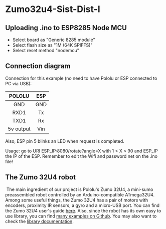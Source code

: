 # Zumo32u4-Sist-Dist-I

## Uploading .ino to ESP8285 Node MCU

- Select board as "Generic 8285 module"
- Select flash size as "1M (64K SPIFFS)"
- Select reset method "nodemcu"

## Connection diagram

Connection for this example (no need to have Pololu or ESP connected to PC via USB):

|  POLOLU   | ESP  |
| :-------: | :--: |
|    GND    | GND  |
|   RXD1    |  Tx  |
|   TXD1    |  Rx  |
| 5v output | Vin  |

Also, ESP pin 5 blinks an LED when request is completed.

Usage: go to URI ESP_IP:8080/rotate?angle=X     with 1 < X < 90 and ESP_IP the IP of the ESP. Remember to edit the Wifi and password net on the .ino file!



## The Zumo 32U4 robot

​	The main ingredient of our project is Pololu's Zumo 32U4, a mini-sumo preassembled robot controlled by an Arduino-compatible ATmega32U4. Among some useful things, the Zumo 32U4 has a pair of motors with encoders, proximity IR sensors, a gyro and a micro-USB port. You can find the Zumo 32U4 user's guide [here](https://www.pololu.com/docs/0J63/all). Also, since the robot has its own easy to use library, you can find [many examples on Github](https://github.com/pololu/zumo-32u4-arduino-library/tree/master/examples). You may also want to check  the [library documentation](http://pololu.github.io/zumo-32u4-arduino-library/).

